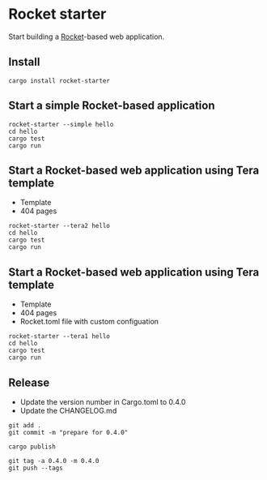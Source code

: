 # Rocket starter

Start building a [Rocket](https://rocket.rs/)-based web application.

## Install

```
cargo install rocket-starter

```


## Start a simple Rocket-based application

```
rocket-starter --simple hello
cd hello
cargo test
cargo run
```

## Start a Rocket-based web application using Tera template

* Template
* 404 pages

```
rocket-starter --tera2 hello
cd hello
cargo test
cargo run
```

## Start a Rocket-based web application using Tera template

* Template
* 404 pages
* Rocket.toml file with custom configuation

```
rocket-starter --tera1 hello
cd hello
cargo test
cargo run
```



## Release


* Update the version number in Cargo.toml to 0.4.0
* Update the CHANGELOG.md

```
git add .
git commit -m "prepare for 0.4.0"
```

```
cargo publish
```

```
git tag -a 0.4.0 -m 0.4.0
git push --tags
```
